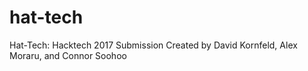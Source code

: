 # hat-tech
Hat-Tech: Hacktech 2017 Submission
Created by David Kornfeld, Alex Moraru, and Connor Soohoo
